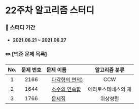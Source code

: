 # 22주차 알고리즘 스터디

### 📖 스터디 기간
- #### 2021.06.21 ~ 2021.06.27


### ✏️ [백준 문제 목록]
|No.|문제 번호|문제 이름|알고리즘 분류|
|:---:|:---:|:---|:---:| 
|1|2166|<img src="https://d2gd6pc034wcta.cloudfront.net/tier/11.svg" width="12"> [다각형의 면적)](https://www.acmicpc.net/problem/2166)|CCW| 
|2|1644|<img src="https://d2gd6pc034wcta.cloudfront.net/tier/13.svg" width="12"> [소수의 연속합](https://www.acmicpc.net/problem/1644)|에라토스테네스의 체| 
|3|1766|<img src="https://d2gd6pc034wcta.cloudfront.net/tier/14.svg" width="12"> [문제집](https://www.acmicpc.net/problem/1766)|위상정렬|

